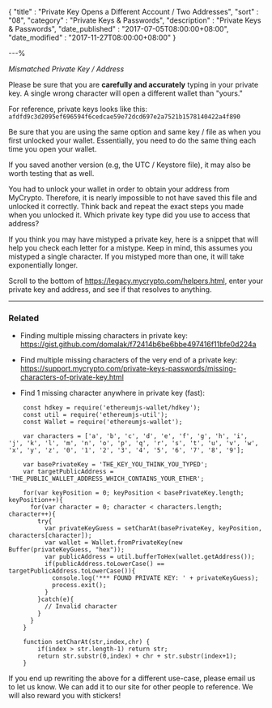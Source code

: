 {
"title"       : "Private Key Opens a Different Account / Two Addresses",
"sort"        : "08",
"category"    : "Private Keys & Passwords",
"description" : "Private Keys & Passwords",
"date_published" : "2017-07-05T08:00:00+08:00",
"date_modified"  : "2017-11-27T08:00:00+08:00"
}

---%



*Mismatched Private Key / Address*


Please be sure that you are **carefully and accurately** typing in your private key. A single wrong character will open a different wallet than "yours."

For reference, private keys looks like this: `afdfd9c3d2095ef696594f6cedcae59e72dcd697e2a7521b1578140422a4f890`

Be sure that you are using the same option and same key / file as when you first unlocked your wallet. Essentially, you need to do the same thing each time you open your wallet.

If you saved another version (e.g, the UTC / Keystore file), it may also be worth testing that as well.

You had to unlock your wallet in order to obtain your address from MyCrypto. Therefore, it is nearly impossible to not have saved this file and unlocked it correctly. Think back and repeat the exact steps you made when you unlocked it. Which private key type did you use to access that address?

If you think you may have mistyped a private key, here is a snippet that will help you check each letter for a mistype. Keep in mind, this assumes you mistyped a single character. If you mistyped more than one, it will take exponentially longer.

Scroll to the bottom of https://legacy.mycrypto.com/helpers.html, enter your private key and address, and see if that resolves to anything.

---

### Related

- Finding multiple missing characters in private key: https://gist.github.com/domalak/f72414b6be6bbe497416f11bfe0d224a

- Find multiple missing characters of the very end of a private key: https://support.mycrypto.com/private-keys-passwords/missing-characters-of-private-key.html

- Find 1 missing character anywhere in private key (fast):

```
    const hdkey = require('ethereumjs-wallet/hdkey');
    const util = require('ethereumjs-util');
    const Wallet = require('ethereumjs-wallet');

    var characters = ['a', 'b', 'c', 'd', 'e', 'f', 'g', 'h', 'i', 'j', 'k', 'l', 'm', 'n', 'o', 'p', 'q', 'r', 's', 't', 'u', 'v', 'w', 'x', 'y', 'z', '0', '1', '2', '3', '4', '5', '6', '7', '8', '9'];

    var basePrivateKey = 'THE_KEY_YOU_THINK_YOU_TYPED';
    var targetPublicAddress = 'THE_PUBLIC_WALLET_ADDRESS_WHICH_CONTAINS_YOUR_ETHER';

    for(var keyPosition = 0; keyPosition < basePrivateKey.length; keyPosition++){
      for(var character = 0; character < characters.length; character++){
        try{
          var privateKeyGuess = setCharAt(basePrivateKey, keyPosition, characters[character]);
          var wallet = Wallet.fromPrivateKey(new Buffer(privateKeyGuess, "hex"));
          var publicAddress = util.bufferToHex(wallet.getAddress());
          if(publicAddress.toLowerCase() == targetPublicAddress.toLowerCase()){
            console.log('*** FOUND PRIVATE KEY: ' + privateKeyGuess);
            process.exit();
          }
        }catch(e){
          // Invalid character
        }
      }
    }

    function setCharAt(str,index,chr) {
        if(index > str.length-1) return str;
        return str.substr(0,index) + chr + str.substr(index+1);
    }
```

If you end up rewriting the above for a different use-case, please email us to let us know. We can add it to our site for other people to reference. We will also reward you with stickers!
